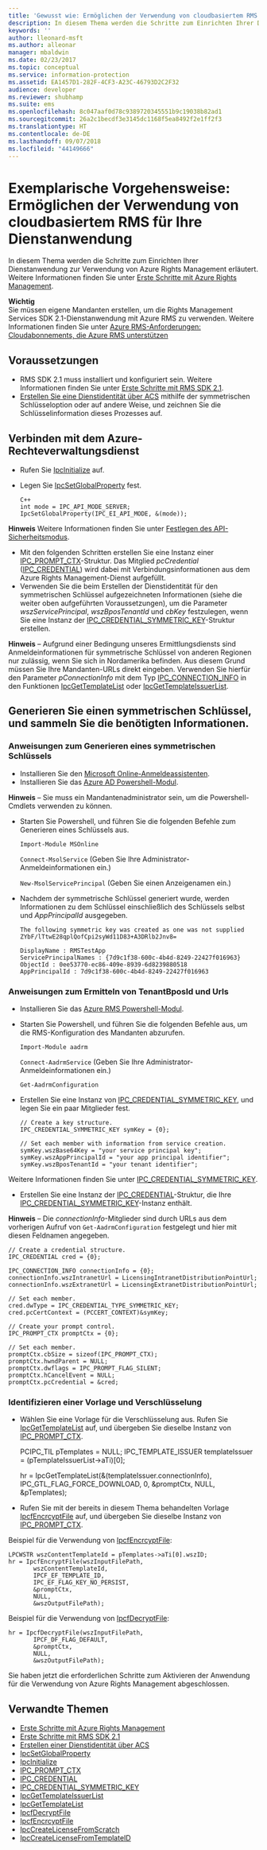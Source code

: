 ```yaml
---
title: 'Gewusst wie: Ermöglichen der Verwendung von cloudbasiertem RMS für Ihre Dienstanwendung | Azure RMS'
description: In diesem Thema werden die Schritte zum Einrichten Ihrer Dienstanwendung zur Verwendung von Azure Rights Management erläutert.
keywords: ''
author: lleonard-msft
ms.author: alleonar
manager: mbaldwin
ms.date: 02/23/2017
ms.topic: conceptual
ms.service: information-protection
ms.assetid: EA1457D1-282F-4CF3-A23C-46793D2C2F32
audience: developer
ms.reviewer: shubhamp
ms.suite: ems
ms.openlocfilehash: 8c047aaf0d78c9389720345551b9c19038b82ad1
ms.sourcegitcommit: 26a2c1becdf3e3145dc1168f5ea8492f2e1ff2f3
ms.translationtype: HT
ms.contentlocale: de-DE
ms.lasthandoff: 09/07/2018
ms.locfileid: "44149666"
---
```

# <a name="how-to-enable-your-service-application-to-work-with-cloud-based-rms"></a>Exemplarische Vorgehensweise: Ermöglichen der Verwendung von cloudbasiertem RMS für Ihre Dienstanwendung

In diesem Thema werden die Schritte zum Einrichten Ihrer Dienstanwendung zur Verwendung von Azure Rights Management erläutert. Weitere Informationen finden Sie unter [Erste Schritte mit Azure Rights Management](https://technet.microsoft.com/library/jj585016.aspx).

**Wichtig**  
Sie müssen eigene Mandanten erstellen, um die Rights Management Services SDK 2.1-Dienstanwendung mit Azure RMS zu verwenden. Weitere Informationen finden Sie unter [Azure RMS-Anforderungen: Cloudabonnements, die Azure RMS unterstützen](../requirements.md)

## <a name="prerequisites"></a>Voraussetzungen

-   RMS SDK 2.1 muss installiert und konfiguriert sein. Weitere Informationen finden Sie unter [Erste Schritte mit RMS SDK 2.1](getting-started-with-ad-rms-2-0.md).
-   [Erstellen Sie eine Dienstidentität über ACS](https://msdn.microsoft.com/library/gg185924.aspx) mithilfe der symmetrischen Schlüsseloption oder auf andere Weise, und zeichnen Sie die Schlüsselinformation dieses Prozesses auf.

## <a name="connecting-to-the-azure-rights-management-service"></a>Verbinden mit dem Azure-Rechteverwaltungsdienst

-   Rufen Sie [IpcInitialize](https://msdn.microsoft.com/library/jj127295.aspx) auf.
-   Legen Sie [IpcSetGlobalProperty](https://msdn.microsoft.com/library/hh535270.aspx) fest.

        C++
        int mode = IPC_API_MODE_SERVER;
        IpcSetGlobalProperty(IPC_EI_API_MODE, &(mode));


  **Hinweis**  Weitere Informationen finden Sie unter [Festlegen des API-Sicherheitsmodus](setting-the-api-security-mode-api-mode.md).

     
-   Mit den folgenden Schritten erstellen Sie eine Instanz einer [IPC\_PROMPT\_CTX](https://msdn.microsoft.com/library/hh535278.aspx)-Struktur. Das Mitglied *pcCredential* ([IPC\_CREDENTIAL](https://msdn.microsoft.com/library/hh535275.aspx)) wird dabei mit Verbindungsinformationen aus dem Azure Rights Management-Dienst aufgefüllt.
-   Verwenden Sie die beim Erstellen der Dienstidentität für den symmetrischen Schlüssel aufgezeichneten Informationen (siehe die weiter oben aufgeführten Voraussetzungen), um die Parameter *wszServicePrincipal*, *wszBposTenantId* und *cbKey* festzulegen, wenn Sie eine Instanz der [IPC\_CREDENTIAL\_SYMMETRIC\_KEY](https://msdn.microsoft.com/library/dn133062.aspx)-Struktur erstellen.

**Hinweis** – Aufgrund einer Bedingung unseres Ermittlungsdiensts sind Anmeldeinformationen für symmetrische Schlüssel von anderen Regionen nur zulässig, wenn Sie sich in Nordamerika befinden. Aus diesem Grund müssen Sie Ihre Mandanten-URLs direkt eingeben. Verwenden Sie hierfür den Parameter *pConnectionInfo* mit dem Typ [IPC\_CONNECTION\_INFO](https://msdn.microsoft.com/library/hh535274.aspx) in den Funktionen [IpcGetTemplateList](https://msdn.microsoft.com/library/hh535267.aspx) oder [IpcGetTemplateIssuerList](https://msdn.microsoft.com/library/hh535266.aspx).

## <a name="generate-a-symmetric-key-and-collect-the-needed-information"></a>Generieren Sie einen symmetrischen Schlüssel, und sammeln Sie die benötigten Informationen.

### <a name="instructions-to-generate-a-symmetric-key"></a>Anweisungen zum Generieren eines symmetrischen Schlüssels

-   Installieren Sie den [Microsoft Online-Anmeldeassistenten](http://go.microsoft.com/fwlink/p/?LinkID=286152).
-   Installieren Sie das [Azure AD Powershell-Modul](https://bposast.vo.msecnd.net/MSOPMW/8073.4/amd64/AdministrationConfig-en.msi).

**Hinweis** – Sie muss ein Mandantenadministrator sein, um die Powershell-Cmdlets verwenden zu können.

- Starten Sie Powershell, und führen Sie die folgenden Befehle zum Generieren eines Schlüssels aus.

    `Import-Module MSOnline`

    `Connect-MsolService` (Geben Sie Ihre Administrator-Anmeldeinformationen ein.)

    `New-MsolServicePrincipal` (Geben Sie einen Anzeigenamen ein.)

- Nachdem der symmetrische Schlüssel generiert wurde, werden Informationen zu dem Schlüssel einschließlich des Schlüssels selbst und *AppPrincipalId* ausgegeben.

      The following symmetric key was created as one was not supplied
      ZYbF/lTtwE28qplQofCpi2syWd11D83+A3DRlb2Jnv8=

      DisplayName : RMSTestApp
      ServicePrincipalNames : {7d9c1f38-600c-4b4d-8249-22427f016963}
      ObjectId : 0ee53770-ec86-409e-8939-6d8239880518
      AppPrincipalId : 7d9c1f38-600c-4b4d-8249-22427f016963


### <a name="instructions-to-find-out-tenantbposid-and-urls"></a>Anweisungen zum Ermitteln von **TenantBposId** und **Urls**

-   Installieren Sie das [Azure RMS Powershell-Modul](https://technet.microsoft.com/library/jj585012.aspx).
-   Starten Sie Powershell, und führen Sie die folgenden Befehle aus, um die RMS-Konfiguration des Mandanten abzurufen.

    `Import-Module aadrm`

    `Connect-AadrmService` (Geben Sie Ihre Administrator-Anmeldeinformationen ein.)

    `Get-AadrmConfiguration`


- Erstellen Sie eine Instanz von [IPC\_CREDENTIAL\_SYMMETRIC\_KEY](https://msdn.microsoft.com/library/dn133062.aspx), und legen Sie ein paar Mitglieder fest.

      // Create a key structure.
      IPC_CREDENTIAL_SYMMETRIC_KEY symKey = {0};

      // Set each member with information from service creation.
      symKey.wszBase64Key = "your service principal key";
      symKey.wszAppPrincipalId = "your app principal identifier";
      symKey.wszBposTenantId = "your tenant identifier";


Weitere Informationen finden Sie unter [IPC\_CREDENTIAL\_SYMMETRIC\_KEY](https://msdn.microsoft.com/library/dn133062.aspx).

-   Erstellen Sie eine Instanz der [IPC\_CREDENTIAL](https://msdn.microsoft.com/library/hh535275.aspx)-Struktur, die Ihre [IPC\_CREDENTIAL\_SYMMETRIC\_KEY](https://msdn.microsoft.com/library/dn133062.aspx)-Instanz enthält.

**Hinweis** – Die *connectionInfo*-Mitglieder sind durch URLs aus dem vorherigen Aufruf von `Get-AadrmConfiguration` festgelegt und hier mit diesen Feldnamen angegeben.

    // Create a credential structure.
    IPC_CREDENTIAL cred = {0};

    IPC_CONNECTION_INFO connectionInfo = {0};
    connectionInfo.wszIntranetUrl = LicensingIntranetDistributionPointUrl;
    connectionInfo.wszExtranetUrl = LicensingExtranetDistributionPointUrl;

    // Set each member.
    cred.dwType = IPC_CREDENTIAL_TYPE_SYMMETRIC_KEY;
    cred.pcCertContext = (PCCERT_CONTEXT)&symKey;

    // Create your prompt control.
    IPC_PROMPT_CTX promptCtx = {0};

    // Set each member.
    promptCtx.cbSize = sizeof(IPC_PROMPT_CTX);
    promptCtx.hwndParent = NULL;
    promptCtx.dwflags = IPC_PROMPT_FLAG_SILENT;
    promptCtx.hCancelEvent = NULL;
    promptCtx.pcCredential = &cred;

### <a name="identify-a-template-and-then-encrypt"></a>Identifizieren einer Vorlage und Verschlüsselung

-   Wählen Sie eine Vorlage für die Verschlüsselung aus.
    Rufen Sie [IpcGetTemplateList](https://msdn.microsoft.com/library/hh535267.aspx) auf, und übergeben Sie dieselbe Instanz von [IPC\_PROMPT\_CTX](https://msdn.microsoft.com/library/hh535278.aspx).


    PCIPC_TIL pTemplates = NULL; IPC_TEMPLATE_ISSUER templateIssuer = (pTemplateIssuerList->aTi)[0];

    hr = IpcGetTemplateList(&(templateIssuer.connectionInfo),        IPC_GTL_FLAG_FORCE_DOWNLOAD,        0,        &promptCtx,        NULL,        &pTemplates);


-   Rufen Sie mit der bereits in diesem Thema behandelten Vorlage [IpcfEncrcyptFile](https://msdn.microsoft.com/library/dn133059.aspx) auf, und übergeben Sie dieselbe Instanz von [IPC\_PROMPT\_CTX](https://msdn.microsoft.com/library/hh535278.aspx).

Beispiel für die Verwendung von [IpcfEncrcyptFile](https://msdn.microsoft.com/library/dn133059.aspx):

    LPCWSTR wszContentTemplateId = pTemplates->aTi[0].wszID;
    hr = IpcfEncryptFile(wszInputFilePath,
           wszContentTemplateId,
           IPCF_EF_TEMPLATE_ID,
           IPC_EF_FLAG_KEY_NO_PERSIST,
           &promptCtx,
           NULL,
           &wszOutputFilePath);

Beispiel für die Verwendung von [IpcfDecryptFile](https://msdn.microsoft.com/library/dn133058.aspx):

    hr = IpcfDecryptFile(wszInputFilePath,
           IPCF_DF_FLAG_DEFAULT,
           &promptCtx,
           NULL,
           &wszOutputFilePath);

Sie haben jetzt die erforderlichen Schritte zum Aktivieren der Anwendung für die Verwendung von Azure Rights Management abgeschlossen.

## <a name="related-topics"></a>Verwandte Themen

* [Erste Schritte mit Azure Rights Management](https://technet.microsoft.com/library/jj585016.aspx)
* [Erste Schritte mit RMS SDK 2.1](getting-started-with-ad-rms-2-0.md)
* [Erstellen einer Dienstidentität über ACS](https://msdn.microsoft.com/library/gg185924.aspx)
* [IpcSetGlobalProperty](https://msdn.microsoft.com/library/hh535270.aspx)
* [IpcInitialize](https://msdn.microsoft.com/library/jj127295.aspx)
* [IPC\_PROMPT\_CTX](https://msdn.microsoft.com/library/hh535278.aspx)
* [IPC\_CREDENTIAL](https://msdn.microsoft.com/library/hh535275.aspx)
* [IPC\_CREDENTIAL\_SYMMETRIC\_KEY](https://msdn.microsoft.com/library/dn133062.aspx)
* [IpcGetTemplateIssuerList](https://msdn.microsoft.com/library/hh535266.aspx)
* [IpcGetTemplateList](https://msdn.microsoft.com/library/hh535267.aspx)
* [IpcfDecryptFile](https://msdn.microsoft.com/library/dn133058.aspx)
* [IpcfEncrcyptFile](https://msdn.microsoft.com/library/dn133059.aspx)
* [IpcCreateLicenseFromScratch](https://msdn.microsoft.com/library/hh535256.aspx)
* [IpcCreateLicenseFromTemplateID](https://msdn.microsoft.com/library/hh535257.aspx)
